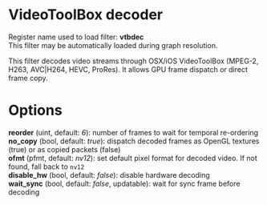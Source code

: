<!-- automatically generated - do not edit, patch gpac/applications/gpac/gpac.c -->

# VideoToolBox decoder  
  
Register name used to load filter: __vtbdec__  
This filter may be automatically loaded during graph resolution.  
  
This filter decodes video streams through OSX/iOS VideoToolBox (MPEG-2, H263, AVC|H264, HEVC, ProRes). It allows GPU frame dispatch or direct frame copy.  
  

# Options    
  
<a id="reorder">__reorder__</a> (uint, default: _6_): number of frames to wait for temporal re-ordering  
<a id="no_copy">__no_copy__</a> (bool, default: _true_): dispatch decoded frames as OpenGL textures (true) or as copied packets (false)   
<a id="ofmt">__ofmt__</a> (pfmt, default: _nv12_): set default pixel format for decoded video. If not found, fall back to `nv12`  
<a id="disable_hw">__disable_hw__</a> (bool, default: _false_): disable hardware decoding  
<a id="wait_sync">__wait_sync__</a> (bool, default: _false_, updatable): wait for sync frame before decoding  
  
